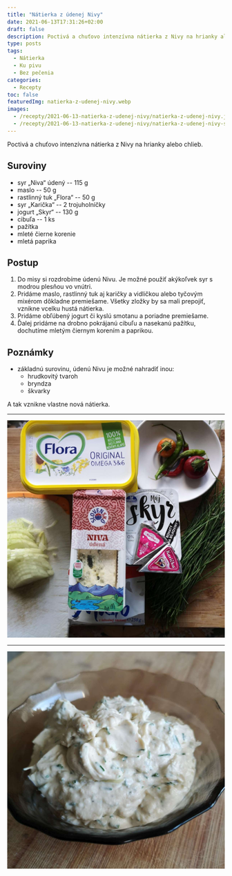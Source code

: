 ```yaml
---
title: "Nátierka z údenej Nivy"
date: 2021-06-13T17:31:26+02:00
draft: false
description: Poctivá a chuťovo intenzívna nátierka z Nivy na hrianky alebo chlieb.
type: posts
tags:
  - Nátierka
  - Ku pivu
  - Bez pečenia
categories:
  - Recepty
toc: false
featuredImg: natierka-z-udenej-nivy.webp
images:
  - /recepty/2021-06-13-natierka-z-udenej-nivy/natierka-z-udenej-nivy.jpg
  - /recepty/2021-06-13-natierka-z-udenej-nivy/natierka-z-udenej-nivy-suroviny.jpg
---
```


Poctivá a chuťovo intenzívna nátierka z Nivy na hrianky alebo chlieb.

## Suroviny

- syr „Niva“ údený -- 115 g
- maslo -- 50 g
- rastlinný tuk „Flora“ -- 50 g
- syr „Karička“ -- 2 trojuholníčky
- jogurt „Skyr“ -- 130 g
- cibuľa -- 1 ks
- pažítka
- mleté čierne korenie
- mletá paprika

## Postup

1. Do misy si rozdrobíme údenú Nivu. Je možné použiť akýkoľvek syr s modrou plesňou vo vnútri.
2. Pridáme maslo, rastlinný tuk aj karičky a vidličkou alebo tyčovým mixérom dôkladne premiešame. Všetky zložky by sa mali prepojiť, vznikne vcelku hustá nátierka.
3. Pridáme obľúbený jogurt či kyslú smotanu a poriadne premiešame.
4. Ďalej pridáme na drobno pokrájanú cibuľu a nasekanú pažítku, dochutíme mletým čiernym korením a paprikou.

## Poznámky

- základnú surovinu, údenú Nivu je možné nahradiť inou:
  - hrudkovitý tvaroh
  - bryndza
  - škvarky

A tak vznikne vlastne nová nátierka.

---

![Nátierka z údenej Nivy -- suroviny](natierka-z-udenej-nivy-suroviny.jpg "Nátierka z údenej Nivy - suroviny (autor: zwieratko, 2021)")

---

![Nátierka z údenej Nivy](natierka-z-udenej-nivy.jpg "Nátierka z údenej Nivy (autor: zwieratko, 2021)")
